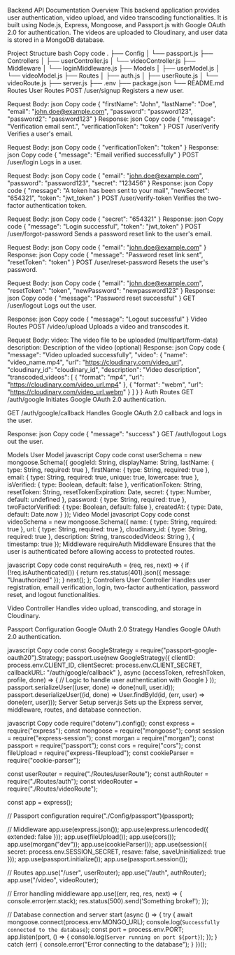 Backend API Documentation
Overview
This backend application provides user authentication, video upload, and video transcoding functionalities. It is built using Node.js, Express, Mongoose, and Passport.js with Google OAuth 2.0 for authentication. The videos are uploaded to Cloudinary, and user data is stored in a MongoDB database.

Project Structure
bash
Copy code
.
├── Config
│   └── passport.js
├── Controllers
│   ├── userController.js
│   └── videoController.js
├── Middleware
│   └── loginMiddleware.js
├── Models
│   ├── userModel.js
│   └── videoModel.js
├── Routes
│   ├── auth.js
│   ├── userRoute.js
│   └── videoRoute.js
├── server.js
├── .env
├── package.json
└── README.md
Routes
User Routes
POST /user/signup
Registers a new user.

Request Body:
json
Copy code
{
  "firstName": "John",
  "lastName": "Doe",
  "email": "john.doe@example.com",
  "password": "password123",
  "password2": "password123"
}
Response:
json
Copy code
{
  "message": "Verification email sent.",
  "verificationToken": "token"
}
POST /user/verify
Verifies a user's email.

Request Body:
json
Copy code
{
  "verificationToken": "token"
}
Response:
json
Copy code
{
  "message": "Email verified successfully"
}
POST /user/login
Logs in a user.

Request Body:
json
Copy code
{
  "email": "john.doe@example.com",
  "password": "password123",
  "secret": "123456"
}
Response:
json
Copy code
{
  "message": "A token has been sent to your mail",
  "newSecret": "654321",
  "token": "jwt_token"
}
POST /user/verify-token
Verifies the two-factor authentication token.

Request Body:
json
Copy code
{
  "secret": "654321"
}
Response:
json
Copy code
{
  "message": "Login successful",
  "token": "jwt_token"
}
POST /user/forgot-password
Sends a password reset link to the user's email.

Request Body:
json
Copy code
{
  "email": "john.doe@example.com"
}
Response:
json
Copy code
{
  "message": "Password reset link sent",
  "resetToken": "token"
}
POST /user/reset-password
Resets the user's password.

Request Body:
json
Copy code
{
  "email": "john.doe@example.com",
  "resetToken": "token",
  "newPassword": "newpassword123"
}
Response:
json
Copy code
{
  "message": "Password reset successful"
}
GET /user/logout
Logs out the user.

Response:
json
Copy code
{
  "message": "Logout successful"
}
Video Routes
POST /video/upload
Uploads a video and transcodes it.

Request Body:
video: The video file to be uploaded (multipart/form-data)
description: Description of the video (optional)
Response:
json
Copy code
{
  "message": "Video uploaded successfully",
  "video": {
    "name": "video_name.mp4",
    "url": "https://cloudinary.com/video_url",
    "cloudinary_id": "cloudinary_id",
    "description": "Video description",
    "transcoded_videos": [
      {
        "format": "mp4",
        "url": "https://cloudinary.com/video_url.mp4"
      },
      {
        "format": "webm",
        "url": "https://cloudinary.com/video_url.webm"
      }
    ]
  }
}
Auth Routes
GET /auth/google
Initiates Google OAuth 2.0 authentication.

GET /auth/google/callback
Handles Google OAuth 2.0 callback and logs in the user.

Response:
json
Copy code
{
  "message": "success"
}
GET /auth/logout
Logs out the user.

Models
User Model
javascript
Copy code
const userSchema = new mongoose.Schema({
  googleId: String,
  displayName: String,
  lastName: { type: String, required: true },
  firstName: { type: String, required: true },
  email: { type: String, required: true, unique: true, lowercase: true },
  isVerified: { type: Boolean, default: false },
  verificationToken: String,
  resetToken: String,
  resetTokenExpiration: Date,
  secret: { type: Number, default: undefined },
  password: { type: String, required: true },
  twoFactorVerified: { type: Boolean, default: false },
  createdAt: { type: Date, default: Date.now }
});
Video Model
javascript
Copy code
const videoSchema = new mongoose.Schema({
  name: { type: String, required: true },
  url: { type: String, required: true },
  cloudinary_id: { type: String, required: true },
  description: String,
  transcodedVideos: String
}, { timestamp: true });
Middleware
requireAuth Middleware
Ensures that the user is authenticated before allowing access to protected routes.

javascript
Copy code
const requireAuth = (req, res, next) => {
  if (!req.isAuthenticated()) {
    return res.status(401).json({ message: "Unauthorized" });
  }
  next();
};
Controllers
User Controller
Handles user registration, email verification, login, two-factor authentication, password reset, and logout functionalities.

Video Controller
Handles video upload, transcoding, and storage in Cloudinary.

Passport Configuration
Google OAuth 2.0 Strategy
Handles Google OAuth 2.0 authentication.

javascript
Copy code
const GoogleStrategy = require("passport-google-oauth20").Strategy;
passport.use(new GoogleStrategy({
    clientID: process.env.CLIENT_ID,
    clientSecret: process.env.CLIENT_SECRET,
    callbackURL: "/auth/google/callback"
  },
  async (accessToken, refreshToken, profile, done) => {
    // Logic to handle user authentication with Google
  }
));
passport.serializeUser((user, done) => done(null, user.id));
passport.deserializeUser((id, done) => User.findById(id, (err, user) => done(err, user)));
Server Setup
server.js
Sets up the Express server, middleware, routes, and database connection.

javascript
Copy code
require("dotenv").config();
const express = require("express");
const mongoose = require("mongoose");
const session = require("express-session");
const morgan = require("morgan");
const passport = require("passport");
const cors = require("cors");
const fileUpload = require("express-fileupload");
const cookieParser = require("cookie-parser");

const userRouter = require("./Routes/userRoute");
const authRouter = require("./Routes/auth");
const videoRouter = require("./Routes/videoRoute");

const app = express();

// Passport configuration
require("./Config/passport")(passport);

// Middleware
app.use(express.json());
app.use(express.urlencoded({ extended: false }));
app.use(fileUpload());
app.use(cors());
app.use(morgan("dev"));
app.use(cookieParser());
app.use(session({ secret: process.env.SESSION_SECRET, resave: false, saveUninitialized: true }));
app.use(passport.initialize());
app.use(passport.session());

// Routes
app.use("/user", userRouter);
app.use("/auth", authRouter);
app.use("/video", videoRouter);

// Error handling middleware
app.use((err, req, res, next) => {
  console.error(err.stack);
  res.status(500).send('Something broke!');
});

// Database connection and server start
(async () => {
  try {
    await mongoose.connect(process.env.MONGO_URL);
    console.log(`Successfully connected to the database`);
    const port = process.env.PORT;
    app.listen(port, () => {
      console.log(`Server running on port ${port}`);
    });
  } catch (err) {
    console.error("Error connecting to the database");
  }
})();
